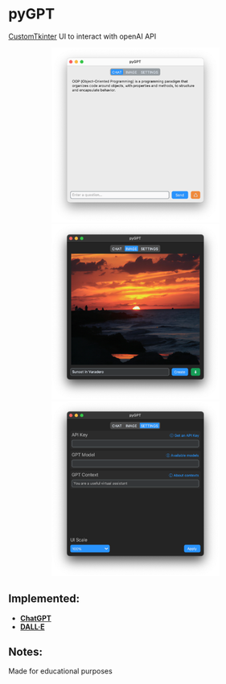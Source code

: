 # pyGPT
[CustomTkinter](https://github.com/TomSchimansky/CustomTkinter) UI to interact with openAI API

<p align="center">
  <img src="media/img-1.png" width="333" />
  <img src="media/img-2.png" width="333" /> 
  <img src="media/img-3.png" width="333" />
</p>

## Implemented:
* **[ChatGPT](https://platform.openai.com/docs/models/gpt-4)**
* **[DALL·E](https://platform.openai.com/docs/models/dall-e)**

## Notes:
Made for educational purposes
